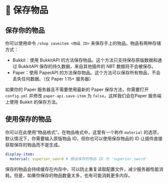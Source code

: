 # 💾 保存物品

## 保存你的物品

你可以使用命令 `/shop saveitem <物品 ID>` 来保存手上的物品。物品有两种存储方式：

* Bukkit：使用 BukkitAPI 的方法保存物品。这个方法只支持保存原版数据和通过 BukkitAPI 保存的持久数据，来自其他插件的 NBT 数据将不会被保存。
* Paper：使用 PaperAPI 的方法保存物品。这个方法可以保存所有物品，不会丢失任何数据。（仅 Paper 1.15+ 服务器）

如果你的 Paper 服务器且不需要使用最新的 Paper 保存方法，你需要打开 `config.yml` 并修改 `paper-api.save-item` 为 `false`，这样我们会在Paper 服务端上使用 Bukkit 的保存方法。

## 使用保存的物品

你可以在此使用“物品格式”。在物品格式中，这里有一个称作 `material` 的选项，默认情况下，你需要输入原版物品 ID，但你也可以使用保存物品的 ID 让插件直接获取保存的物品而不是生成。

``` YAML
display-item:
  material: superior_sword # 假设保存的物品 ID 为 'superior_sword'
```

保存的物品会持续缓存在内存中，可以防止重复读取配置文件，减少服务器性能消耗。但是，如果你保存的物品数量太多，也有可能消耗更多内存。